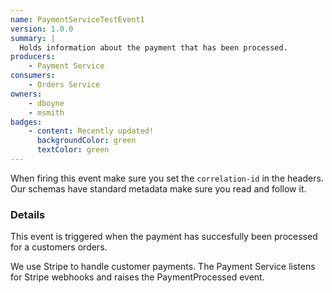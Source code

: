```yaml
---
name: PaymentServiceTestEvent1
version: 1.0.0
summary: |
  Holds information about the payment that has been processed.
producers:
    - Payment Service
consumers:
    - Orders Service
owners:
    - dboyne
    - msmith
badges:
    - content: Recently updated!
      backgroundColor: green
      textColor: green
---
```


<Admonition>When firing this event make sure you set the `correlation-id` in the headers. Our schemas have standard metadata make sure you read and follow it.</Admonition>

### Details

This event is triggered when the payment has succesfully been processed for a customers orders.

We use Stripe to handle customer payments. The Payment Service listens for Stripe webhooks and raises the PaymentProcessed event.

<NodeGraph title="Consumer/Producer Diagram" />

<Schema />